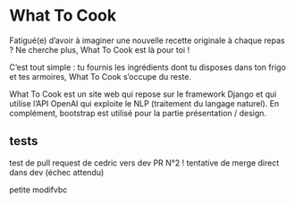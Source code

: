 # What To Cook

Fatigué(e) d’avoir à imaginer une nouvelle recette originale à chaque repas ? Ne cherche plus, What To Cook est là pour toi !

C’est tout simple : tu fournis les ingrédients dont tu disposes dans ton frigo et tes armoires, What To Cook s’occupe du reste.

What To Cook est un site web qui repose sur le framework Django et qui utilise l’API OpenAI qui exploite le NLP (traitement du langage naturel). En complément, bootstrap est utilisé pour la partie présentation / design.


## tests
test de pull request de cedric vers dev
 PR N°2 !
 tentative de merge direct dans dev (échec attendu)


 petite modifvbc